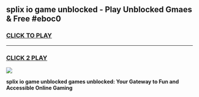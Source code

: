 
## splix io game unblocked - Play Unblocked Gmaes & Free #eboc0
<h3>
<a href="https://news.freeplayer.one?title=splix_io_game_unblocked&ref=26F">CLICK TO PLAY</a></h3>
<hr>

<h3>
<a href="https://news.freeplayer.one?title=splix_io_game_unblocked&ref=26F">CLICK 2 PLAY</a>
  
</h3>

<a href="https://news.freeplayer.one?title=splix_io_game_unblocked&ref=26F/"><img src="https://clearcache.store/games.png"></a>


**splix io game unblocked games unblocked: Your Gateway to Fun and Accessible Online Gaming**
